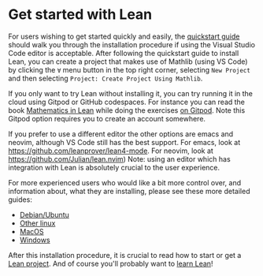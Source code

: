 # Get started with Lean

For users wishing to get started quickly and easily, the [quickstart guide](https://lean-lang.org/lean4/doc/quickstart.html) should walk you through the installation procedure if using the Visual Studio Code editor is acceptable.
After following the quickstart guide to install Lean, you can create a project that makes use of Mathlib (using VS Code) by clicking the `∀` menu button in the top right corner, selecting `New Project` and then selecting `Project: Create Project Using Mathlib`.

If you only want to try Lean without installing it, you can try running it in
the cloud using Gitpod or GitHub codespaces. For instance you can read
the book [Mathematics in Lean](https://leanprover-community.github.io/mathematics_in_lean/) while doing the exercises [on Gitpod](https://gitpod.io/#/https://github.com/leanprover-community/mathematics_in_lean). Note this Gitpod option requires you to create an account somewhere.

If you prefer to use a different editor the other options are emacs and neovim, although VS Code still has the best support.
For emacs, look at https://github.com/leanprover/lean4-mode. 
For neovim, look at https://github.com/Julian/lean.nvim)
Note: using an editor which has integration with Lean is absolutely crucial to the user experience.

For more experienced users who would like a bit more control over, and information about, what they are installing, please see these more detailed guides:

* [Debian/Ubuntu](install/debian_details.html)
* [Other linux](install/linux.html)
* [MacOS](install/macos_details.html)
* [Windows](install/windows.html)

After this installation procedure, it is crucial to read how to start or
get a [Lean project](install/project.html). And of course you'll
probably want to [learn Lean](learn.html)!

